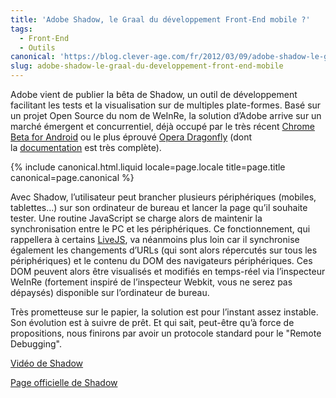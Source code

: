 ```yaml
---
title: 'Adobe Shadow, le Graal du développement Front-End mobile ?'
tags:
  - Front-End
  - Outils
canonical: 'https://blog.clever-age.com/fr/2012/03/09/adobe-shadow-le-graal-du-developpement-front-end-mobile/'
slug: adobe-shadow-le-graal-du-developpement-front-end-mobile
---
```


Adobe vient de publier la bêta de Shadow, un outil de développement facilitant
les tests et la visualisation sur de multiples plate-formes. Basé sur un projet
Open Source du nom de WeInRe, la solution d’Adobe arrive sur un marché émergent
et concurrentiel, déjà occupé par le très
récent [Chrome Beta for Android](http://www.androidcentral.com/chrome-beta-android-brings-remote-debugging-tools-mobile-web-developers) ou
le plus éprouvé [Opera Dragonfly](http://www.opera.com/dragonfly/) (dont
la [documentation](http://www.opera.com/dragonfly/documentation/remote/) est
très complète).

<!-- more -->

{% include canonical.html.liquid
    locale=page.locale
    title=page.title
    canonical=page.canonical
%}

Avec Shadow, l’utilisateur peut brancher plusieurs périphériques (mobiles,
tablettes…) sur son ordinateur de bureau et lancer la page qu’il souhaite
tester. Une routine JavaScript se charge alors de maintenir la synchronisation
entre le PC et les périphériques. Ce fonctionnement, qui rappellera à
certains [LiveJS](http://www.livejs.com/), va néanmoins plus loin car il
synchronise également les changements d’URLs (qui sont alors répercutés sur tous
les périphériques) et le contenu du DOM des navigateurs périphériques. Ces DOM
peuvent alors être visualisés et modifiés en temps-réel via l’inspecteur WeInRe
(fortement inspiré de l’inspecteur Webkit, vous ne serez pas dépaysés)
disponible sur l’ordinateur de bureau.

Très prometteuse sur le papier, la solution est pour l’instant assez instable.
Son évolution est à suivre de prêt. Et qui sait, peut-être qu’à force de
propositions, nous finirons par avoir un protocole standard pour le "Remote
Debugging".

[Vidéo de Shadow](http://tv.adobe.com/watch/adobe-technology-sneaks-2012/adobe-shadow/)

[Page officielle de Shadow](https://creative.adobe.com/products/inspect)
